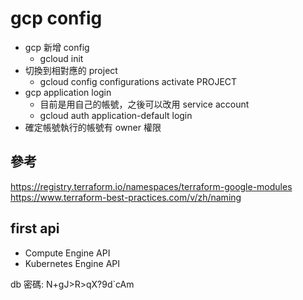 # gcp config

- gcp 新增 config
  - gcloud init
- 切換到相對應的 project
  - gcloud config configurations activate PROJECT
- gcp application login
  - 目前是用自己的帳號，之後可以改用 service account
  - gcloud auth application-default login
- 確定帳號執行的帳號有 owner 權限

## 參考

https://registry.terraform.io/namespaces/terraform-google-modules
https://www.terraform-best-practices.com/v/zh/naming

## first api

- Compute Engine API
- Kubernetes Engine API

db 密碼:
N+gJ>R>qX?9d`cAm
